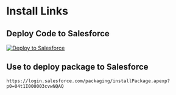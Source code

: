 # Install Links

## Deploy Code to Salesforce
<a href="https://githubsfdeploy.herokuapp.com?owner=carlosandthefifth&repo=DataManager">
  <img alt="Deploy to Salesforce"
       src="https://raw.githubusercontent.com/afawcett/githubsfdeploy/master/src/main/webapp/resources/img/deploy.png">
</a>

## Use to deploy package to Salesforce
```
https://login.salesforce.com/packaging/installPackage.apexp?p0=04t1I000003cvwNQAQ
```
